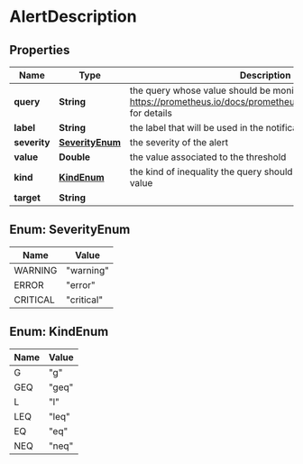 
# AlertDescription

## Properties
Name | Type | Description | Notes
------------ | ------------- | ------------- | -------------
**query** | **String** | the query whose value should be monitored. See https://prometheus.io/docs/prometheus/latest/querying/basics/ for details  |  [optional]
**label** | **String** | the label that will be used in the notifications |  [optional]
**severity** | [**SeverityEnum**](#SeverityEnum) | the severity of the alert |  [optional]
**value** | **Double** | the value associated to the threshold |  [optional]
**kind** | [**KindEnum**](#KindEnum) | the kind of inequality the query should satisfy related to the value |  [optional]
**target** | **String** |  |  [optional]


<a name="SeverityEnum"></a>
## Enum: SeverityEnum
Name | Value
---- | -----
WARNING | &quot;warning&quot;
ERROR | &quot;error&quot;
CRITICAL | &quot;critical&quot;


<a name="KindEnum"></a>
## Enum: KindEnum
Name | Value
---- | -----
G | &quot;g&quot;
GEQ | &quot;geq&quot;
L | &quot;l&quot;
LEQ | &quot;leq&quot;
EQ | &quot;eq&quot;
NEQ | &quot;neq&quot;



